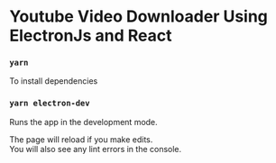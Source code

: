# Youtube Video Downloader Using ElectronJs and React

### `yarn`

To install dependencies<br />

### `yarn electron-dev`

Runs the app in the development mode.<br />

The page will reload if you make edits.<br />
You will also see any lint errors in the console.

